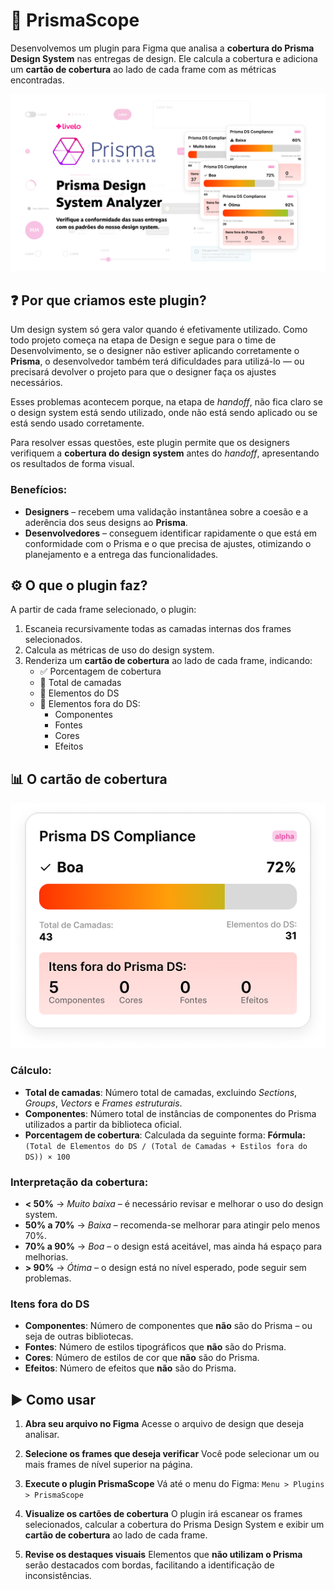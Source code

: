 # 🧩 PrismaScope

Desenvolvemos um plugin para Figma que analisa a **cobertura do Prisma Design System** nas entregas de design.
Ele calcula a cobertura e adiciona um **cartão de cobertura** ao lado de cada frame com as métricas encontradas.

![Prisma-coverage-cover](./assets/Capa.png)


## ❓ Por que criamos este plugin?

Um design system só gera valor quando é efetivamente utilizado. Como todo projeto começa na etapa de Design e segue para o time de Desenvolvimento, se o designer não estiver aplicando corretamente o **Prisma**, o desenvolvedor também terá dificuldades para utilizá-lo — ou precisará devolver o projeto para que o designer faça os ajustes necessários.

Esses problemas acontecem porque, na etapa de *handoff*, não fica claro se o design system está sendo utilizado, onde não está sendo aplicado ou se está sendo usado corretamente.

Para resolver essas questões, este plugin permite que os designers verifiquem a **cobertura do design system** antes do *handoff*, apresentando os resultados de forma visual.

### Benefícios:
- **Designers** – recebem uma validação instantânea sobre a coesão e a aderência dos seus designs ao **Prisma**.
- **Desenvolvedores** – conseguem identificar rapidamente o que está em conformidade com o Prisma e o que precisa de ajustes, otimizando o planejamento e a entrega das funcionalidades.

## ⚙️ O que o plugin faz?

A partir de cada frame selecionado, o plugin:
1. Escaneia recursivamente todas as camadas internas dos frames selecionados.
2. Calcula as métricas de uso do design system.
3. Renderiza um **cartão de cobertura** ao lado de cada frame, indicando:
   - ✅ Porcentagem de cobertura
   - 🧱 Total de camadas
   - 🧩 Elementos do DS
   - 🚫 Elementos fora do DS:
     - Componentes
     - Fontes
     - Cores
     - Efeitos

## 📊 O cartão de cobertura

![Prisma-coverage-card](./assets/card.png)

### Cálculo:
- **Total de camadas**: Número total de camadas, excluindo *Sections*, *Groups*, *Vectors* e *Frames estruturais*.
- **Componentes**: Número total de instâncias de componentes do Prisma utilizados a partir da biblioteca oficial.
- **Porcentagem de cobertura**:
  Calculada da seguinte forma:
  **Fórmula:**
  `(Total de Elementos do DS / (Total de Camadas + Estilos fora do DS)) × 100`

### Interpretação da cobertura:
- **< 50%** → _Muito baixa_ – é necessário revisar e melhorar o uso do design system.
- **50% a 70%** → _Baixa_ – recomenda-se melhorar para atingir pelo menos 70%.
- **70% a 90%** → _Boa_ – o design está aceitável, mas ainda há espaço para melhorias.
- **> 90%** → _Ótima_ – o design está no nível esperado, pode seguir sem problemas.

### Itens fora do DS
- **Componentes**: Número de componentes que **não** são do Prisma – ou seja de outras bibliotecas.
- **Fontes**: Número de estilos tipográficos que **não** são do Prisma.
- **Cores**: Número de estilos de cor que **não** são do Prisma.
- **Efeitos**: Número de efeitos que **não** são do Prisma.

## ▶️ Como usar

1. **Abra seu arquivo no Figma**
   Acesse o arquivo de design que deseja analisar.

2. **Selecione os frames que deseja verificar**
   Você pode selecionar um ou mais frames de nível superior na página.

3. **Execute o plugin PrismaScope**
   Vá até o menu do Figma:
   `Menu > Plugins > PrismaScope`

4. **Visualize os cartões de cobertura**
   O plugin irá escanear os frames selecionados, calcular a cobertura do Prisma Design System e exibir um **cartão de cobertura** ao lado de cada frame.

5. **Revise os destaques visuais**
   Elementos que **não utilizam o Prisma** serão destacados com bordas, facilitando a identificação de inconsistências.
